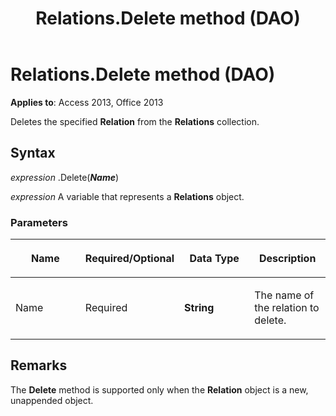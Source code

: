 ﻿---
title: Relations.Delete method (DAO)
TOCTitle: Delete Method
ms:assetid: e95408d2-9dde-44e7-875e-8f2d4b837cf6
ms:mtpsurl: https://msdn.microsoft.com/library/Ff836064(v=office.15)
ms:contentKeyID: 48548438
ms.date: 09/18/2015
mtps_version: v=office.15
---

# Relations.Delete method (DAO)


**Applies to**: Access 2013, Office 2013

Deletes the specified **Relation** from the **Relations** collection.

## Syntax

*expression* .Delete(***Name***)

*expression* A variable that represents a **Relations** object.

### Parameters

<table>
<colgroup>
<col style="width: 25%" />
<col style="width: 25%" />
<col style="width: 25%" />
<col style="width: 25%" />
</colgroup>
<thead>
<tr class="header">
<th><p>Name</p></th>
<th><p>Required/Optional</p></th>
<th><p>Data Type</p></th>
<th><p>Description</p></th>
</tr>
</thead>
<tbody>
<tr class="odd">
<td><p>Name</p></td>
<td><p>Required</p></td>
<td><p><strong>String</strong></p></td>
<td><p>The name of the relation to delete.</p></td>
</tr>
</tbody>
</table>


## Remarks

The **Delete** method is supported only when the **Relation** object is a new, unappended object.

